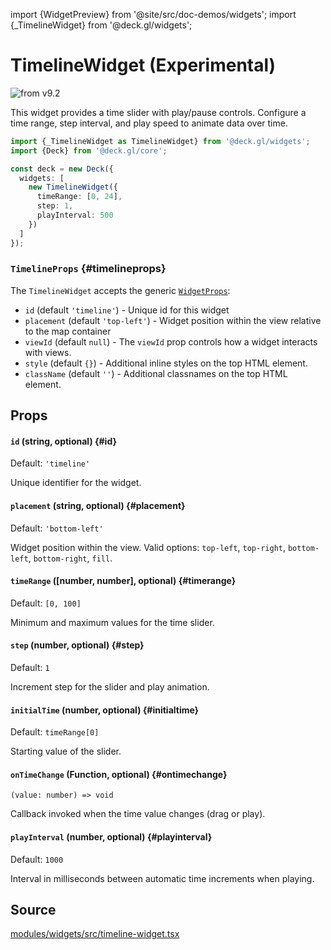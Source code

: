 import {WidgetPreview} from '@site/src/doc-demos/widgets';
import {_TimelineWidget} from '@deck.gl/widgets';

# TimelineWidget (Experimental)

<img src="https://img.shields.io/badge/from-v9.2-green.svg?style=flat-square" alt="from v9.2" />

This widget provides a time slider with play/pause controls. Configure a time range, step interval, and play speed to animate data over time.

<WidgetPreview cls={_TimelineWidget}/>

```ts
import {_TimelineWidget as TimelineWidget} from '@deck.gl/widgets';
import {Deck} from '@deck.gl/core';

const deck = new Deck({
  widgets: [
    new TimelineWidget({
      timeRange: [0, 24],
      step: 1,
      playInterval: 500
    })
  ]
});
```

### `TimelineProps` {#timelineprops}

The `TimelineWidget` accepts the generic [`WidgetProps`](../core/widget.md#widgetprops):

- `id` (default `'timeline'`) -  Unique id for this widget
- `placement` (default `'top-left'`) - Widget position within the view relative to the map container
- `viewId` (default `null`) - The `viewId` prop controls how a widget interacts with views. 
- `style` (default `{}`) - Additional inline styles on the top HTML element.
- `className` (default `''`) - Additional classnames on the top HTML element.

## Props

#### `id` (string, optional) {#id}

Default: `'timeline'`

Unique identifier for the widget.

#### `placement` (string, optional) {#placement}

Default: `'bottom-left'`

Widget position within the view. Valid options: `top-left`, `top-right`, `bottom-left`, `bottom-right`, `fill`.

#### `timeRange` ([number, number], optional) {#timerange}

Default: `[0, 100]`

Minimum and maximum values for the time slider.

#### `step` (number, optional) {#step}

Default: `1`

Increment step for the slider and play animation.

#### `initialTime` (number, optional) {#initialtime}

Default: `timeRange[0]`

Starting value of the slider.

#### `onTimeChange` (Function, optional) {#ontimechange}

`(value: number) => void`

Callback invoked when the time value changes (drag or play).

#### `playInterval` (number, optional) {#playinterval}

Default: `1000`

Interval in milliseconds between automatic time increments when playing.

## Source

[modules/widgets/src/timeline-widget.tsx](https://github.com/visgl/deck.gl/tree/master/modules/widgets/src/timeline-widget.tsx)